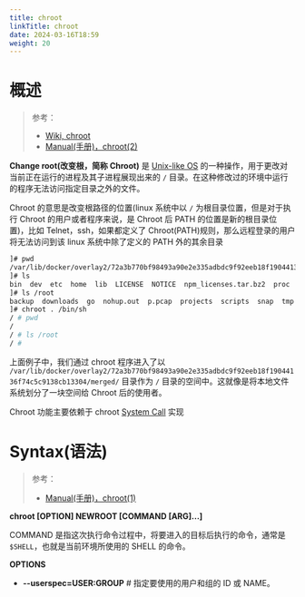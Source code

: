 ```yaml
---
title: chroot
linkTitle: chroot
date: 2024-03-16T18:59
weight: 20
---
```


# 概述

> 参考：
>
> - [Wiki, chroot](https://en.wikipedia.org/wiki/Chroot)
> - [Manual(手册)，chroot(2)](https://man7.org/linux/man-pages/man2/chroot.2.html)

**Change root(改变根，简称 Chroot)** 是 [Unix-like OS](/docs/1.操作系统/Operating%20system/Unix-like%20OS/Unix-like%20OS.md) 的一种操作，用于更改对当前正在运行的进程及其子进程展现出来的 `/` 目录。在这种修改过的环境中运行的程序无法访问指定目录之外的文件。

Chroot 的意思是改变根路径的位置(linux 系统中以 `/` 为根目录位置，但是对于执行 Chroot 的用户或者程序来说，是 Chroot 后 PATH 的位置是新的根目录位置)，比如 Telnet，ssh，如果都定义了 Chroot(PATH)规则，那么远程登录的用户将无法访问到该 linux 系统中除了定义的 PATH 外的其余目录

```bash
]# pwd
/var/lib/docker/overlay2/72a3b770bf98493a90e2e335adbdc9f92eeb18f19044136f74c5c9138cb13304/merged
]# ls
bin  dev  etc  home  lib  LICENSE  NOTICE  npm_licenses.tar.bz2  proc  prometheus  root  sys  tmp  usr  var
]# ls /root
backup  downloads  go  nohup.out  p.pcap  projects  scripts  snap  tmp
]# chroot . /bin/sh
/ # pwd
/
/ # ls /root
/ #
```

上面例子中，我们通过 chroot 程序进入了以  `/var/lib/docker/overlay2/72a3b770bf98493a90e2e335adbdc9f92eeb18f19044136f74c5c9138cb13304/merged/` 目录作为 `/` 目录的空间中。这就像是将本地文件系统划分了一块空间给 Chroot 后的使用者。

Chroot 功能主要依赖于 chroot [System Call](/docs/1.操作系统/Kernel/System%20Call/System%20Call.md) 实现

# Syntax(语法)

> 参考：
>
> - [Manual(手册)，chroot(1)](https://man7.org/linux/man-pages/man1/chroot.1.html)

**chroot \[OPTION] NEWROOT \[COMMAND \[ARG]...]**

COMMAND 是指这次执行命令过程中，将要进入的目标后执行的命令，通常是 `$SHELL`，也就是当前环境所使用的 SHELL 的命令。

**OPTIONS**

- **--userspec=USER:GROUP** # 指定要使用的用户和组的 ID 或 NAME。
